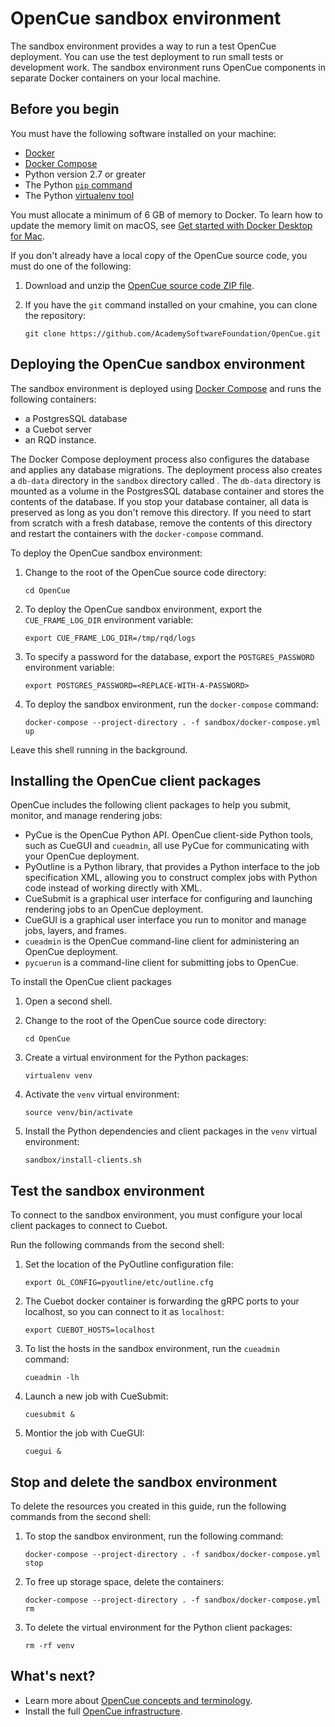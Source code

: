 # OpenCue sandbox environment

The sandbox environment provides a way to run a test OpenCue deployment. You
can use the test deployment to run small tests or development work. The sandbox
environment runs OpenCue components in separate Docker containers on your local
machine.

## Before you begin

You must have the following software installed on your machine:

*   [Docker](https://docs.docker.com/install/)
*   [Docker Compose](https://docs.docker.com/compose/install/)
*   Python version 2.7 or greater
*   The Python [`pip` command](https://pypi.org/project/pip/)
*   The Python [virtualenv tool](https://pypi.org/project/virtualenv/)

You must allocate a minimum of 6 GB of memory to Docker. To learn
how to update the memory limit on macOS, see
[Get started with Docker Desktop for Mac](https://docs.docker.com/docker-for-mac/#advanced).

If you don't already have a local copy of the OpenCue source code, you must do
one of the following:

1.  Download and unzip the
    [OpenCue source code ZIP file](https://github.com/sharifsalah/OpenCue/archive/master.zip).
2.  If you have the `git` command installed on your cmahine, you can clone
    the repository:

        git clone https://github.com/AcademySoftwareFoundation/OpenCue.git

## Deploying the OpenCue sandbox environment

The sandbox environment is deployed using
[Docker Compose]([https://docs.docker.com/compose/]) and runs the following
containers:

*   a PostgresSQL database
*   a Cuebot server
*   an RQD instance.

The Docker Compose deployment process also configures the database and applies
any database migrations. The deployment process also creates a `db-data`
directory in the `sandbox` directory called . The `db-data` directory is
mounted as a volume in the PostgresSQL database container and stores the
contents of the database. If you stop your database container, all data is
preserved as long as you don't remove this directory. If you need to start
from scratch with a fresh database, remove the contents of this directory and
restart the containers with the `docker-compose` command.

To deploy the OpenCue sandbox environment:

1.  Change to the root of the OpenCue source code directory:

        cd OpenCue

2.  To deploy the OpenCue sandbox environment, export the `CUE_FRAME_LOG_DIR`
    environment variable:

        export CUE_FRAME_LOG_DIR=/tmp/rqd/logs

3.  To specify a password for the database, export the `POSTGRES_PASSWORD`
    environment variable:

        export POSTGRES_PASSWORD=<REPLACE-WITH-A-PASSWORD>

4.  To deploy the sandbox environment, run the `docker-compose` command:

        docker-compose --project-directory . -f sandbox/docker-compose.yml up

Leave this shell running in the background.

## Installing the OpenCue client packages

OpenCue includes the following client packages to help you submit,
monitor, and manage rendering jobs:

*   PyCue is the OpenCue Python API. OpenCue client-side Python tools, such as
    CueGUI and `cueadmin`, all use PyCue for communicating with your OpenCue
	deployment.
*   PyOutline is a Python library, that provides a Python interface to the
    job specification XML, allowing you to construct complex jobs with Python
	code instead of working directly with XML. 
*   CueSubmit is a graphical user interface for configuring and launching
    rendering jobs to an OpenCue deployment.
*   CueGUI is a graphical user interface you run to monitor and manage jobs,
    layers, and frames.
*   `cueadmin` is the OpenCue command-line client for administering an OpenCue
    deployment.
*   `pycuerun` is a command-line client for submitting jobs to OpenCue.

To install the OpenCue client packages


1.  Open a second shell.

1.  Change to the root of the OpenCue source code directory:

        cd OpenCue

1.  Create a virtual environment for the Python packages:

        virtualenv venv

2.  Activate the `venv` virtual environment:

        source venv/bin/activate

3.  Install the Python dependencies and client packages in the `venv` virtual
    environment:

        sandbox/install-clients.sh

## Test the sandbox environment

To connect to the sandbox environment, you must configure your local client
packages to connect to Cuebot.

Run the following commands from the second shell:

1.  Set the location of the PyOutline configuration file:

        export OL_CONFIG=pyoutline/etc/outline.cfg

2.  The Cuebot docker container is forwarding the gRPC ports to your
    localhost, so you can connect to it as `localhost`: 
    
        export CUEBOT_HOSTS=localhost

3.  To list the hosts in the sandbox environment, run the `cueadmin`
    command:

        cueadmin -lh

4.  Launch a new job with CueSubmit:

        cuesubmit &

5.  Montior the job with CueGUI:

        cuegui &

## Stop and delete the sandbox environment

To delete the resources you created in this guide, run the following commands
from the second shell:

1.  To stop the sandbox environment, run the following command:

        docker-compose --project-directory . -f sandbox/docker-compose.yml stop

2.  To free up storage space, delete the containers:

        docker-compose --project-directory . -f sandbox/docker-compose.yml rm

3.  To delete the virtual environment for the Python client packages:

        rm -rf venv

## What's next?

*   Learn more about [OpenCue concepts and terminology](https://www.opencue.io/docs/concepts/).
*   Install the full [OpenCue infrastructure](https://www.opencue.io/docs/getting-started/).
